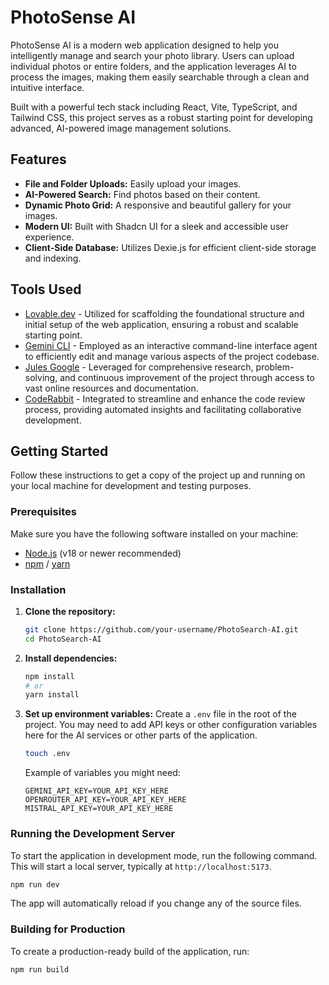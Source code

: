 # PhotoSense AI

PhotoSense AI is a modern web application designed to help you intelligently manage and search your photo library. Users can upload individual photos or entire folders, and the application leverages AI to process the images, making them easily searchable through a clean and intuitive interface.

Built with a powerful tech stack including React, Vite, TypeScript, and Tailwind CSS, this project serves as a robust starting point for developing advanced, AI-powered image management solutions.

## Features

-   **File and Folder Uploads:** Easily upload your images.
-   **AI-Powered Search:** Find photos based on their content.
-   **Dynamic Photo Grid:** A responsive and beautiful gallery for your images.
-   **Modern UI:** Built with Shadcn UI for a sleek and accessible user experience.
-   **Client-Side Database:** Utilizes Dexie.js for efficient client-side storage and indexing.

## Tools Used

-   [Lovable.dev](https://lovable.dev/) - Utilized for scaffolding the foundational structure and initial setup of the web application, ensuring a robust and scalable starting point.
-   [Gemini CLI](https://github.com/google-gemini/gemini-cli.git) - Employed as an interactive command-line interface agent to efficiently edit and manage various aspects of the project codebase.
-   [Jules Google](https://jules.google/) - Leveraged for comprehensive research, problem-solving, and continuous improvement of the project through access to vast online resources and documentation.
-   [CodeRabbit](https://coderabbit.ai/) - Integrated to streamline and enhance the code review process, providing automated insights and facilitating collaborative development.

## Getting Started

Follow these instructions to get a copy of the project up and running on your local machine for development and testing purposes.

### Prerequisites

Make sure you have the following software installed on your machine:

-   [Node.js](https://nodejs.org/) (v18 or newer recommended)
-   [npm](https://www.npmjs.com/get-npm) / [yarn](https://classic.yarnpkg.com/en/docs/install)

### Installation

1.  **Clone the repository:**
    ```sh
    git clone https://github.com/your-username/PhotoSearch-AI.git
    cd PhotoSearch-AI
    ```

2.  **Install dependencies:**
    ```sh
    npm install
    # or
    yarn install
    ```

3.  **Set up environment variables:**
    Create a `.env` file in the root of the project. You may need to add API keys or other configuration variables here for the AI services or other parts of the application.
    ```sh
    touch .env
    ```
    Example of variables you might need:
    ```env
    GEMINI_API_KEY=YOUR_API_KEY_HERE
    OPENROUTER_API_KEY=YOUR_API_KEY_HERE
    MISTRAL_API_KEY=YOUR_API_KEY_HERE

    ```

### Running the Development Server

To start the application in development mode, run the following command. This will start a local server, typically at `http://localhost:5173`.

```sh
npm run dev
```

The app will automatically reload if you change any of the source files.

### Building for Production

To create a production-ready build of the application, run:

```sh
npm run build
```
